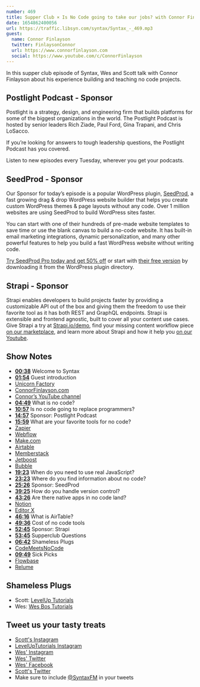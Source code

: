 ```yaml
---
number: 469
title: Supper Club × Is No Code going to take our jobs? with Connor Finlayson
date: 1654862400056
url: https://traffic.libsyn.com/syntax/Syntax_-_469.mp3
guest:
  name: Connor Finlayson
  twitter: FinlaysonConnor
  url: https://www.connorfinlayson.com
  social: https://www.youtube.com/c/ConnorFinlayson
---
```


In this supper club episode of Syntax, Wes and Scott talk with Connor Finlayson about his experience building and teaching no code projects.

## Postlight Podcast - Sponsor

Postlight is a strategy, design, and engineering firm that builds platforms for some of the biggest organizations in the world. The Postlight Podcast is hosted by senior leaders Rich Ziade, Paul Ford, Gina Trapani, and Chris LoSacco.

If you’re looking for answers to tough leadership questions, the Postlight Podcast has you covered.

Listen to new episodes every Tuesday, wherever you get your podcasts.

## SeedProd - Sponsor

Our Sponsor for today’s episode is a popular WordPress plugin, [SeedProd](https://www.seedprod.com/), a fast growing drag & drop WordPress website builder that helps you create custom WordPress themes & page layouts without any code. Over 1 million websites are using SeedProd to build WordPress sites faster.

You can start with one of their hundreds of pre-made website templates to save time or use the blank canvas to build a no-code website. It has built-in email marketing integrations, dynamic personalization, and many other powerful features to help you build a fast WordPress website without writing code.

[Try SeedProd Pro today and get 50% off](https://www.seedprod.com/syntax/) or start with [their free version](https://wordpress.org/plugins/coming-soon/) by downloading it from the WordPress plugin directory.

## Strapi - Sponsor

Strapi enables developers to build projects faster by providing a customizable API out of the box and giving them the freedom to use their favorite tool as it has both REST and GraphQL endpoints. Strapi is extensible and frontend agnostic, built to cover all your content use cases. Give Strapi a try at [Strapi.io/demo](https://strapi.io/demo), find your missing content workflow piece [on our marketplace](https://market.strapi.io), and learn more about Strapi and how it help you [on our Youtube](https://www.youtube.com/c/Strapi).

## Show Notes

* **[00:38](#t=00:38)** Welcome to Syntax
* **[01:54](#t=01:54)** Guest introduction
* [Unicorn Factory](https://www.unicornfactory.ca)
* [ConnorFinlayson.com](https://www.connorfinlayson.com)
* [Connor’s YouTube channel](https://www.youtube.com/c/ConnorFinlayson)
* **[04:49](#t=04:49)** What is no code?
* **[10:57](#t=10:57)** Is no code going to replace programmers?
* **[14:57](#t=14:57)** Sponsor: Postlight Podcast
* **[15:59](#t=15:59)** What are your favorite tools for no code?
* [Zapier](https://zapier.com)
* [Webflow](https://webflow.com)
* [Make.com](https://www.make.com/en)
* [Airtable](https://airtable.com)
* [Memberstack](https://www.memberstack.com)
* [Jetboost](https://www.jetboost.io)
* [Bubble](https://bubble.io)
* **[19:23](#t=19:23)** When do you need to use real JavaScript?
* **[23:23](#t=23:23)** Where do you find information about no code?
* **[25:26](#t=25:26)** Sponsor: SeedProd
* **[39:25](#t=39:25)** How do you handle version control?
* **[43:26](#t=43:26)** Are there native apps in no code land?
* [Notion](https://www.notion.so)
* [Editor X](https://www.editorx.com)
* **[46:16](#t=46:16)** What is AirTable?
* **[49:36](#t=49:36)** Cost of no code tools
* **[52:45](#t=52:45)** Sponsor: Strapi
* **[53:45](#t=53:45)** Supperclub Questions
* **[06:42](#t=06:42)** Shameless Plugs
* [CodeMeetsNoCode](https://www.codemeetsnocode.com/?ref=connorfinlayson)
* **[09:49](#t=09:49)** Sick Picks
* [Flowbase](https://www.flowbase.co)
* [Relume](https://library.relume.io)

## Shameless Plugs

* Scott: [LevelUp Tutorials](https://leveluptutorials.com/tutorials/keystone-js/introduction)
* Wes: [Wes Bos Tutorials](https://wesbos.com/courses)

## Tweet us your tasty treats

* [Scott's Instagram](https://www.instagram.com/stolinski/)
* [LevelUpTutorials Instagram](https://www.instagram.com/LevelUpTutorials/)
* [Wes' Instagram](https://www.instagram.com/wesbos/)
* [Wes' Twitter](https://twitter.com/wesbos)
* [Wes' Facebook](https://www.facebook.com/wesbos.developer)
* [Scott's Twitter](https://twitter.com/stolinski)
* Make sure to include [@SyntaxFM](https://twitter.com/SyntaxFM) in your tweets
